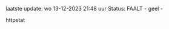 laatste update: 
wo 13-12-2023 21:48   uur 
Status: FAALT - geel - 
<div class="service Y">httpstat</div>